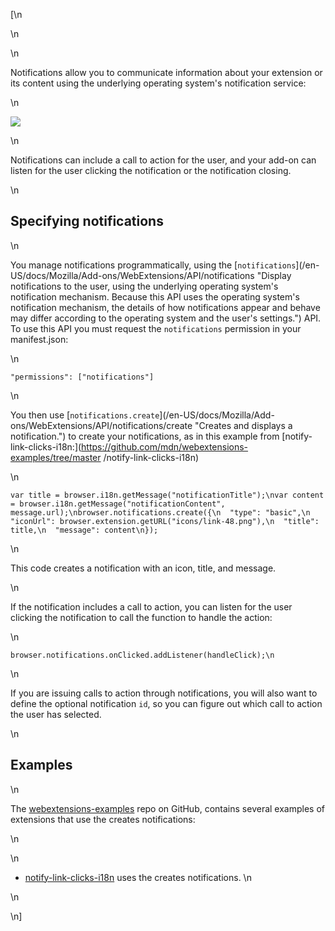 [\n

\n

\n

Notifications allow you to communicate information about your extension or its
content using the underlying operating system's notification service:

\n

![](https://mdn.mozillademos.org/files/14043/notify-shadowed.png)

\n

Notifications can include a call to action for the user, and your add-on can
listen for the user clicking the notification or the notification closing.

\n

## Specifying notifications

\n

You manage notifications programmatically, using the [`notifications`](/en-
US/docs/Mozilla/Add-ons/WebExtensions/API/notifications "Display notifications
to the user, using the underlying operating system's notification mechanism.
Because this API uses the operating system's notification mechanism, the
details of how notifications appear and behave may differ according to the
operating system and the user's settings.") API. To use this API you must
request the `notifications` permission in your manifest.json:

\n

    
    
    "permissions": ["notifications"]

\n

You then use [`notifications.create`](/en-US/docs/Mozilla/Add-
ons/WebExtensions/API/notifications/create "Creates and displays a
notification.") to create your notifications, as in this example from [notify-
link-clicks-i18n:](https://github.com/mdn/webextensions-examples/tree/master
/notify-link-clicks-i18n)

\n

    
    
    var title = browser.i18n.getMessage("notificationTitle");\nvar content = browser.i18n.getMessage("notificationContent", message.url);\nbrowser.notifications.create({\n  "type": "basic",\n  "iconUrl": browser.extension.getURL("icons/link-48.png"),\n  "title": title,\n  "message": content\n});

\n

This code creates a notification with an icon, title, and message.

\n

If the notification includes a call to action, you can listen for the user
clicking the notification to call the function to handle the action:

\n

    
    
    browser.notifications.onClicked.addListener(handleClick);\n

\n

If you are issuing calls to action through notifications, you will also want
to define the optional notification `id`, so you can figure out which call to
action the user has selected.

\n

## Examples

\n

The [webextensions-examples](https://github.com/mdn/webextensions-examples)
repo on GitHub, contains several examples of extensions that use the creates
notifications:

\n

\n

  * [notify-link-clicks-i18n](https://github.com/mdn/webextensions-examples/tree/master/notify-link-clicks-i18n) uses the creates notifications.
\n

\n

\n]


